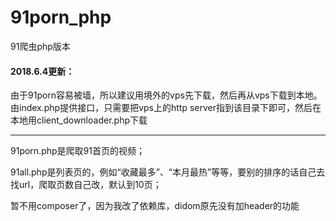 # 91porn_php
91爬虫php版本

#### 2018.6.4更新：

由于91porn容易被墙，所以建议用境外的vps先下载，然后再从vps下载到本地。
由index.php提供接口，只需要把vps上的http server指到该目录下即可，然后在本地用client_downloader.php下载

----

91porn.php是爬取91首页的视频；

91all.php是列表页的，例如“收藏最多”、“本月最热”等等，要别的排序的话自己去找url，爬取页数自己改，默认到10页；

暂不用composer了，因为我改了依赖库，didom原先没有加header的功能
